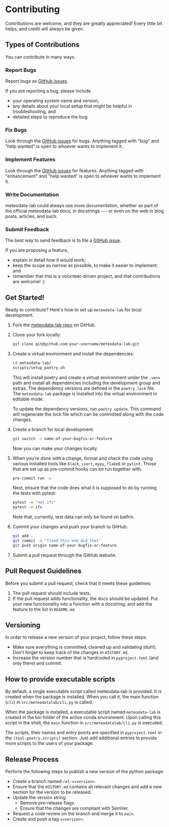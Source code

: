 # Contributing

Contributions are welcome, and they are greatly appreciated! Every little bit helps, and credit will always be given.

## Types of Contributions

You can contribute in many ways.

### Report Bugs

Report bugs as [GitHub issues](https://github.com/MeteoSwiss/meteodata-lab/issues).

If you are reporting a bug, please include

- your operating system name and version,
- any details about your local setup that might be helpful in troubleshooting, and
- detailed steps to reproduce the bug.

### Fix Bugs

Look through the [GitHub issues](https://github.com/MeteoSwiss/meteodata-lab/issues) for bugs. Anything tagged with "bug" and "help wanted" is open to whoever wants to implement it.

### Implement Features

Look through the  [GitHub issues](https://github.com/MeteoSwiss/meteodata-lab/issues) for features. Anything tagged with "enhancement" and "help wanted" is open to whoever wants to implement it.

### Write Documentation

meteodata-lab could always use more documentation, whether as part of the official meteodata-lab docs, in docstrings --- or even on the web in blog posts, articles, and such.

### Submit Feedback

The best way to send feedback is to file a [GitHub issue]( https://github.com/MeteoSwiss/meteodata-lab/issues).

If you are proposing a feature,

- explain in detail how it would work;
- keep the scope as narrow as possible, to make it easier to implement; and
- remember that this is a volunteer-driven project, and that contributions are welcome! :)

## Get Started!

Ready to contribute? Here's how to set up `meteodata-lab` for local development.

1. Fork the [meteodata-lab repo](https://github.com/MeteoSwiss/meteodata-lab) on GitHub.
2. Clone your fork locally:

    ```bash
    git clone git@github.com:your-username/meteodata-lab.git
    ```

3. Create a virtual environment and install the dependencies:

    ```bash
    cd meteodata-lab/
    scripts/setup_poetry.sh
    ```

    This will install poetry and create a virtual environment under the `.venv` path and install all dependencies including the development group and extras.
    The dependency versions are defined in the `poetry.lock` file. The `meteodata-lab` package is installed into the virtual environment in editable mode.

    To update the dependency versions, run `poetry update`. This command will regenerate the lock file which can be committed along with the code changes.

4. Create a branch for local development:

    ```bash
    git switch -c name-of-your-bugfix-or-feature
    ```

    Now you can make your changes locally.

5. When you're done with a change, format and check the code using various installed tools like `black`, `isort`, `mypy`, `flake8` or `pylint`. Those that are set up as pre-commit hooks can be run together with:

    ```bash
    pre-commit run -a
    ```

    Next, ensure that the code does what it is supposed to do by running the tests with pytest:

    ```bash
    pytest -m "not ifs"
    pytest -m ifs
    ```

    Note that, currently, test data can only be found on balfrin.

6. Commit your changes and push your branch to GitHub:

    ```bash
    git add .
    git commit -m "fixed this and did that"
    git push origin name-of-your-bugfix-or-feature
    ```

7. Submit a pull request through the GitHub website.

## Pull Request Guidelines

Before you submit a pull request, check that it meets these guidelines:

1. The pull request should include tests.
2. If the pull request adds functionality, the docs should be updated. Put your new functionality into a function with a docstring, and add the feature to the list in `README.md`.

## Versioning

In order to release a new version of your project, follow these steps:

- Make sure everything is committed, cleaned up and validating (duh!). Don't forget to keep track of the changes in `HISTORY.md`.
- Increase the version number that is hardcoded in `pyproject.toml` (and only there) and commit.

## How to provide executable scripts

By default, a single executable script called meteodata-lab is provided. It is created when the package is installed. When you call it, the main function (`cli`) in `src/meteodatalab/cli.py` is called.

When the package is installed, a executable script named `meteodata-lab` is created in the bin folder of the active conda environment. Upon calling this script in the shell, the `main` function in `src/meteodatalab/cli.py` is executed.

The scripts, their names and entry points are specified in `pyproject.toml` in the `[tool.poetry.scripts]` section. Just add additional entries to provide more scripts to the users of your package.

## Release Process

Perform the following steps to publish a new version of the python package:
- Create a branch named `rel-v<version>`.
- Ensure that the `HISTORY.md` contains all relevant changes and add a new section for the version to be released.
- Update the version string.
    - Remove pre-release flags.
    - Ensure that the changes are compliant with SemVer.
- Request a code review on the branch and merge it to `main`.
- Create and push a tag `v<version>`.
